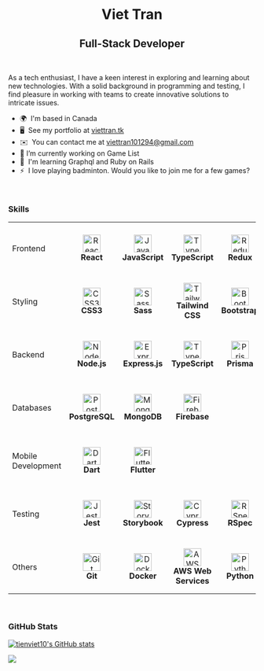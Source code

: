 <h1 align="center">Viet Tran</h1> 
<h2 align="center">Full-Stack Developer</h2>

<br>

As a tech enthusiast, I have a keen interest in exploring and learning about new technologies. With a solid background in programming and testing, I find pleasure in working with teams to create innovative solutions to intricate issues.

*   🌍  I'm based in Canada
*   🖥️  See my portfolio at [viettran.tk](http://viettran.tk)
*   ✉️  You can contact me at [viettran101294@gmail.com](mailto:viettran101294@gmail.com)
*   🔭 I’m currently working on Game List
*   🧠  I'm learning Graphql and Ruby on Rails
*   ⚡  I love playing badminton. Would you like to join me for a few games?

<br>

### Skills

<table>  
  <tr>
    <td>Frontend</td>
    <td align="center" height="108" width="108">
      <a href="https://reactjs.org/" target="_blank" rel="noreferrer"><img src="https://raw.githubusercontent.com/danielcranney/readme-generator/main/public/icons/skills/react-colored.svg" width="36" height="36" alt="React" /></a>
      <br /><strong>React</strong>
    </td>
    <td align="center" height="108" width="108">
      <a href="https://developer.mozilla.org/en-US/docs/Web/JavaScript" target="_blank" rel="noreferrer"><img src="https://raw.githubusercontent.com/danielcranney/readme-generator/main/public/icons/skills/javascript-colored.svg" width="36" height="36" alt="JavaScript" /></a>
      <br /><strong>JavaScript</strong>
    </td> 
    <td align="center" height="108" width="108">
      <a href="https://www.typescriptlang.org/" target="_blank" rel="noreferrer"><img src="https://raw.githubusercontent.com/danielcranney/readme-generator/main/public/icons/skills/typescript-colored.svg" width="36" height="36" alt="TypeScript" /></a>
      <br /><strong>TypeScript</strong>
    </td>
    <td align="center" height="108" width="108">
      <a href="https://redux.js.org/" target="_blank" rel="noreferrer"><img src="https://raw.githubusercontent.com/danielcranney/readme-generator/main/public/icons/skills/redux-colored.svg" width="36" height="36" alt="Redux" /></a>
      <br /><strong>Redux</strong>
    </td>
    <td align="center" height="108" width="108">
      <a href="https://auth0.com/" target="_blank" rel="noreferrer"><img src="https://user-images.githubusercontent.com/70352144/231492969-a97bd3fd-a9c2-4355-89bb-c1ef17fdc506.svg" width="36" height="36" alt="Auth0" /></a>
      <br /><strong>Auth0</strong>
    </td>
    <td align="center" height="108" width="108">
      <a href="https://stripe.com/" target="_blank" rel="noreferrer"><img src="https://user-images.githubusercontent.com/70352144/231494750-dfc1cec6-d81b-421b-abca-88319b436cb6.svg" width="36" height="36" alt="Stripe" /></a>
      <br /><strong>Stripe</strong>
    </td>
    <td align="center" height="108" width="108">
      <a href="https://socket.io/" target="_blank" rel="noreferrer"><img src="https://user-images.githubusercontent.com/70352144/231495252-821e3b75-1a4c-4d67-a9c7-ca3b4af6618a.svg" width="36" height="36" alt="Socket.io" /></a>
      <br /><strong>Socket.io</strong>
    </td>
    <td align="center" height="108" width="108">
      <a href="https://jquery.com/" target="_blank" rel="noreferrer"><img src="https://raw.githubusercontent.com/danielcranney/readme-generator/main/public/icons/skills/jquery-colored.svg" width="36" height="36" alt="JQuery" /></a>
      <br /><strong>jQuery</strong>
    </td>
    <td align="center" height="108" width="108">
      <a href="https://developer.mozilla.org/en-US/docs/Glossary/HTML5" target="_blank" rel="noreferrer"><img src="https://raw.githubusercontent.com/danielcranney/readme-generator/main/public/icons/skills/html5-colored.svg" width="36" height="36" alt="HTML5" /></a>
      <br /><strong>HTML5</strong>
    </td>
  </tr>

  <tr>
    <td>Styling</td>
    <td align="center" height="108" width="108">
      <a href="https://www.w3.org/TR/CSS/#css" target="_blank" rel="noreferrer"><img src="https://raw.githubusercontent.com/danielcranney/readme-generator/main/public/icons/skills/css3-colored.svg" width="36" height="36" alt="CSS3" /></a>
      <br /><strong>CSS3</strong>
    </td>
    <td align="center" height="108" width="108">
      <a href="https://sass-lang.com/" target="_blank" rel="noreferrer"><img src="https://raw.githubusercontent.com/danielcranney/readme-generator/main/public/icons/skills/sass-colored.svg" width="36" height="36" alt="Sass" /></a>
      <br /><strong>Sass</strong>
    </td>
    <td align="center" height="108" width="108">
      <a href="https://tailwindcss.com/" target="_blank" rel="noreferrer"><img src="https://raw.githubusercontent.com/danielcranney/readme-generator/main/public/icons/skills/tailwindcss-colored.svg" width="36" height="36" alt="TailwindCSS" /></a>
      <br /><strong>Tailwind CSS</strong>
    </td>
    <td align="center" height="108" width="108">
      <a href="https://getbootstrap.com/" target="_blank" rel="noreferrer"><img src="https://raw.githubusercontent.com/danielcranney/readme-generator/main/public/icons/skills/bootstrap-colored.svg" width="36" height="36" alt="Bootstrap" /></a>
      <br /><strong>Bootstrap</strong>
    </td>
    <td align="center" height="108" width="108">
      <a href="https://mui.com/" target="_blank" rel="noreferrer"><img src="https://raw.githubusercontent.com/danielcranney/readme-generator/main/public/icons/skills/materialui-colored.svg" width="36" height="36" alt="Material UI" /></a>
      <br /><strong>Material UI</strong>
    </td>
    <td align="center" height="108" width="108">
      <a href="https://ant.design/" target="_blank" rel="noreferrer"><img src="https://user-images.githubusercontent.com/70352144/236051491-32dbe4e1-47e9-41a1-9952-0b1bae48373e.svg" width="36" height="36" alt="Ant Design" /></a>
      <br /><strong>Ant Design</strong>
    </td>
  </tr>
    
  <tr>
    <td>Backend</td>
    <td align="center" height="108" width="108">
      <a href="https://nodejs.org/en/" target="_blank" rel="noreferrer"><img src="https://raw.githubusercontent.com/danielcranney/readme-generator/main/public/icons/skills/nodejs-colored.svg" width="36" height="36" alt="NodeJS" /></a>
      <br /><strong>Node.js</strong>
    </td>
    <td align="center" height="108" width="108">
      <a href="https://expressjs.com/" target="_blank" rel="noreferrer"><img src="https://raw.githubusercontent.com/danielcranney/readme-generator/main/public/icons/skills/express-colored.svg" width="36" height="36" alt="Express" /></a>
      <br /><strong>Express.js</strong>
    </td>
    <td align="center" height="108" width="108">
      <a href="https://www.typescriptlang.org/" target="_blank" rel="noreferrer"><img src="https://raw.githubusercontent.com/danielcranney/readme-generator/main/public/icons/skills/typescript-colored.svg" width="36" height="36" alt="TypeScript" /></a>
      <br /><strong>TypeScript</strong>
    </td>
    <td align="center" height="108" width="108">
      <a href="https://www.prisma.io/" target="_blank" rel="noreferrer"><img src="https://user-images.githubusercontent.com/70352144/231497806-79f5db98-1df9-420e-ba6c-52c643e13123.svg" width="36" height="36" alt="Prisma" /></a>
      <br /><strong>Prisma</strong>
    </td>
    <td align="center" height="108" width="108">
      <a href="https://pptr.dev/" target="_blank" rel="noreferrer"><img src="https://user-images.githubusercontent.com/70352144/231499321-7a1677c5-56df-4634-aa15-f493032c840a.svg" width="36" height="36" alt="Puppeteer" /></a>
      <br /><strong>Puppeteer</strong>
    </td>
    <td align="center" height="108" width="108">
      <a href="https://www.ruby-lang.org/en/" target="_blank" rel="noreferrer"><img src="https://raw.githubusercontent.com/danielcranney/readme-generator/main/public/icons/skills/ruby-colored.svg" width="36" height="36" alt="Ruby" /></a>
      <br /><strong>Ruby</strong>
    </td>
    <td align="center" height="108" width="108">
      <a href="https://rubyonrails.org" target="_blank" rel="noreferrer"><img src="https://user-images.githubusercontent.com/70352144/231507923-c683dbaa-43d3-4e69-a2f5-80de85288fd2.svg" width="36" height="36" alt="Ruby on Rails" /></a>
      <br /><strong>Ruby on Rails</strong>
    </td>
    <td align="center" height="108" width="108">
      <a href="https://graphql.org/" target="_blank" rel="noreferrer"><img src="https://raw.githubusercontent.com/danielcranney/readme-generator/main/public/icons/skills/graphql-colored.svg" width="36" height="36" alt="GraphQL" /></a>
      <br /><strong>GraphQL</strong>
    </td>
  </tr>  
   
  <tr>
    <td>Databases</td>  
    <td align="center" height="108" width="108">
      <a href="https://www.postgresql.org/" target="_blank" rel="noreferrer"><img src="https://raw.githubusercontent.com/danielcranney/readme-generator/main/public/icons/skills/postgresql-colored.svg" width="36" height="36" alt="PostgreSQL" /></a>
      <br /><strong>PostgreSQL</strong>
    </td>
    <td align="center" height="108" width="108">
      <a href="https://www.mongodb.com/" target="_blank" rel="noreferrer"><img src="https://raw.githubusercontent.com/danielcranney/readme-generator/main/public/icons/skills/mongodb-colored.svg" width="36" height="36" alt="MongoDB" /></a>
      <br /><strong>MongoDB</strong>
    </td>
    <td align="center" height="108" width="108">
      <a href="https://firebase.google.com/" target="_blank" rel="noreferrer"><img src="https://raw.githubusercontent.com/danielcranney/readme-generator/main/public/icons/skills/firebase-colored.svg" width="36" height="36" alt="Firebase" /></a>
      <br /><strong>Firebase</strong>
    </td>
  </tr>

  <tr>
    <td>Mobile Development</td>
    <td align="center" height="108" width="108">
      <a href="https://dart.dev/" target="_blank" rel="noreferrer"><img src="https://raw.githubusercontent.com/danielcranney/readme-generator/main/public/icons/skills/dart-colored.svg" width="36" height="36" alt="Dart" /></a>
      <br /><strong>Dart</strong>
    </td>
    <td align="center" height="108" width="108">
      <a href="https://flutter.dev/" target="_blank" rel="noreferrer"><img src="https://raw.githubusercontent.com/danielcranney/readme-generator/main/public/icons/skills/flutter-colored.svg" width="36" height="36" alt="Flutter" /></a>
      <br /><strong>Flutter</strong>
    </td>
  </tr>

  <tr>
    <td>Testing</td>
    <td align="center" height="108" width="108">
      <a href="https://jestjs.io/" target="_blank" rel="noreferrer"><img src="https://user-images.githubusercontent.com/70352144/231503548-9f7138fb-9785-4f0f-8be4-33cf8d49b348.svg" width="36" height="36" alt="Jest" /></a>
      <br /><strong>Jest</strong>
    </td>
    <td align="center" height="108" width="108">
      <a href="https://storybook.js.org/" target="_blank" rel="noreferrer"><img src="https://user-images.githubusercontent.com/70352144/231503960-237addd3-78a2-4c44-a837-bd57c921cf65.svg" width="36" height="36" alt="Storybook" /></a>
      <br /><strong>Storybook</strong>
    </td>
    <td align="center" height="108" width="108">
      <a href="https://www.cypress.io/" target="_blank" rel="noreferrer"><img src="https://user-images.githubusercontent.com/70352144/231504823-669083f4-3d07-4e0a-9015-c9ec622328e9.svg" width="36" height="36" alt="Cypress" /></a>
      <br /><strong>Cypress</strong>
    </td>
    <td align="center" height="108" width="108">
      <a href="https://rspec.info/" target="_blank" rel="noreferrer"><img src="https://user-images.githubusercontent.com/70352144/231506135-4985f3f8-b95b-43c3-8e80-fe28e827d984.svg" width="36" height="36" alt="RSpec" /></a>
      <br /><strong>RSpec</strong>
    </td>
    <td align="center" height="108" width="108">
      <a href="https://vitest.dev/" target="_blank" rel="noreferrer"><img src="https://user-images.githubusercontent.com/70352144/236051693-13a55040-1925-46a5-aa88-e8325d073d33.svg" width="36" height="36" alt="Vitest" /></a>
      <br /><strong>Vitest</strong>
    </td>
  </tr>  
  
  <tr>
    <td>Others</td>
    <td align="center" height="108" width="108">
      <a href="https://git-scm.com/" target="_blank" rel="noreferrer"><img src="https://raw.githubusercontent.com/danielcranney/readme-generator/main/public/icons/skills/git-colored.svg" width="36" height="36" alt="Git" /></a>
      <br /><strong>Git</strong>
    </td>
    <td align="center" height="108" width="108">
      <a href="https://www.docker.com/" target="_blank" rel="noreferrer"><img src="https://user-images.githubusercontent.com/70352144/231501045-7ffc5c78-1cd1-49eb-bbbe-861f8d9c363c.png" width="36" height="36" alt="Docker" /></a>
      <br /><strong>Docker</strong>
    </td>
    <td align="center" height="108" width="108">
      <a href="https://aws.amazon.com/free/?trk=c8882cbf-4c23-4e67-b098-09697e14ffd9&sc_channel=ps&ef_id=CjwKCAjwrdmhBhBBEiwA4Hx5g8ZGZveaWN9J90UIgo0noanlVVSzEQHGt7y_ABrYnrCRQ4I9gSw0yxoCfg0QAvD_BwE:G:s&s_kwcid=AL!4422!3!453053794281!e!!g!!aws%20services!10706954804!104359293503/" target="_blank" rel="noreferrer"><img src="https://user-images.githubusercontent.com/70352144/231502612-b369422a-91e5-4b01-8c10-774532271202.svg" width="36" height="36" alt="AWS web services" /></a>
      <br /><strong>AWS Web Services</strong>
    </td>
    <td align="center" height="108" width="108">
      <a href="https://www.python.org/" target="_blank" rel="noreferrer"><img src="https://raw.githubusercontent.com/danielcranney/readme-generator/main/public/icons/skills/python-colored.svg" width="36" height="36" alt="Python" /></a>
      <br /><strong>Python</strong>
    </td>
  </tr>   
</table>

<br>

### GitHub Stats

<a href="http://www.github.com/tienviet10"><img src="https://github-readme-stats.vercel.app/api?username=tienviet10&show_icons=true&hide=stars,contribs&title_color=0891b2&text_color=ffffff&icon_color=0891b2&bg_color=1c1917&hide_border=true&show_icons=true" alt="tienviet10's GitHub stats" /></a>

<a href="http://www.github.com/tienviet10"><img src="https://github-readme-streak-stats.herokuapp.com/?user=tienviet10&stroke=ffffff&background=1c1917&ring=0891b2&fire=0891b2&currStreakNum=ffffff&currStreakLabel=0891b2&sideNums=ffffff&sideLabels=ffffff&dates=ffffff&hide_border=true" /></a>
